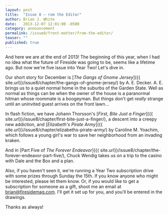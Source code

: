 ```yaml
---
layout: post
title:  "Issue 8 — rom the Editor"
author: Brian J. White
date:   2013-12-07 12:01:00 -0500
category: announcement
permalink: /issue8/front-matter/from-the-editor/
teaser: ""
published: true
---
```


And here we are at the end of 2013! The beginning of this year, when I had no idea what the future of Fireside was going to be, seems like a lifetime ago. But now we're five issue into Year Two! Let's dive in.

Our short story for December is [_The Gangs of Gnome Jersey_]({{ site.url}}/issue8/chapter/the-gangs-of-gnome-jersey/) by A. E. Decker. A. E. brings us to a quiet normal home in the suburbs of the Garden State. Well as normal as things can be when the owner of the house is a paranormal hitman whose roommate is a boogeyman. But things don't get _really_ strange until an uninvited guest arrives on the front lawn…

In flash fiction, we have Johann Thorsson's [_First, Bite Just a Finger_]({{ site.url}}/issue8/chapter/first-bite-just-a-finger/), a descent into a creepy new addiction, and [_Elizabeth's Pirate Army_]({{ site.url}}/issue8/chapter/elizabeths-pirate-army/) by Caroline M. Yoachim, which follows a young girl's war to save her neighborhood from an invading kraken.

And in [Part Five of _The Forever Endeavor_]({{ site.url}}/issue8/chapter/the-forever-endeavor-part-five/), Chuck Wendig takes us on a trip to the casino with Dale and the Box and a plan.

Also, if you haven't seen it, we're running a Year Two subscription drive with some prizes through Sunday the 15th. If you know anyone who might be interested, please let them know. Or, if you would like to get a subscription for someone as a gift, shoot me an email at brian@firesidemag.com. I'll get it set up for you, and you'll be entered in the drawings.

Thanks as always!
